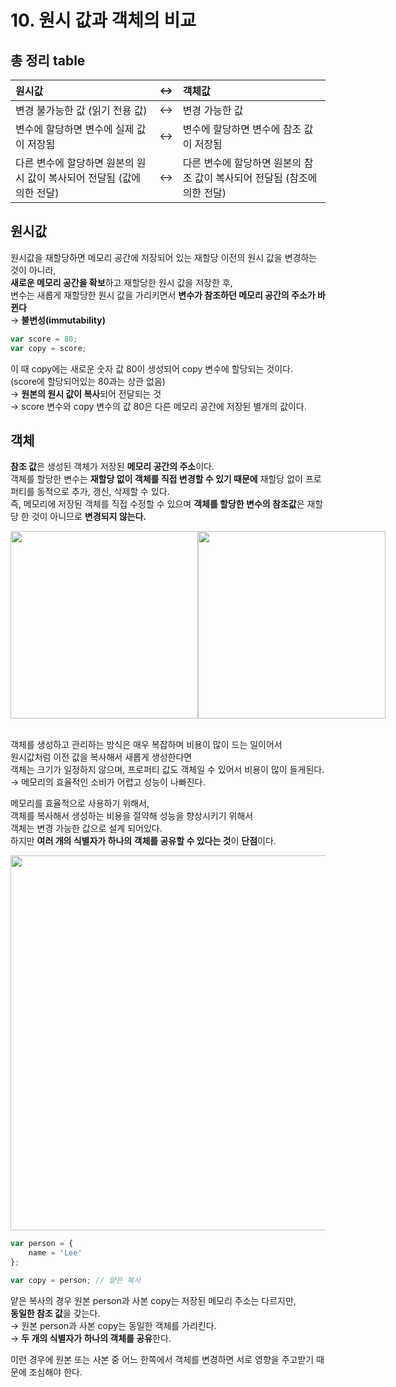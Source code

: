 # 10. 원시 값과 객체의 비교

## 총 정리 table

| <strong>원시값</strong>                                                | ↔   | <strong>객체값</strong>                                                  |
| :--------------------------------------------------------------------- | :-- | :----------------------------------------------------------------------- |
| 변경 불가능한 값 (읽기 전용 값)                                        | ↔   | 변경 가능한 값                                                           |
| 변수에 할당하면 변수에 실제 값이 저장됨                                | ↔   | 변수에 할당하면 변수에 참조 값이 저장됨                                  |
| 다른 변수에 할당하면 원본의 원시 값이 복사되어 전달됨 (값에 의한 전달) | ↔   | 다른 변수에 할당하면 원본의 참조 값이 복사되어 전달됨 (참조에 의한 전달) |

## 원시값

원시값을 재할당하면 메모리 공간에 저장되어 있는 재할당 이전의 원시 값을 변경하는 것이 아니라,<br>
**새로운 메모리 공간을 확보**하고 재할당한 원시 값을 저장한 후,<br>
변수는 새롭게 재할당한 원시 값을 가리키면서 **변수가 참조하던 메모리 공간의 주소가 바뀐다**<br>
→ **불변성(immutability)**

```js
var score = 80;
var copy = score;
```

이 때 copy에는 새로운 숫자 값 80이 생성되어 copy 변수에 할당되는 것이다.<br>
(score에 할당되어있는 80과는 상관 없음)<br>
→ **원본의 원시 값이 복사**되어 전달되는 것<br>
→ score 변수와 copy 변수의 값 80은 다른 메모리 공간에 저장된 별개의 값이다.

## 객체

**참조 값**은 생성된 객체가 저장된 **메모리 공간의 주소**이다.<br>
객체를 할당한 변수는 **재할당 없이 객체를 직접 변경할 수 있기 때문에** 재할당 없이 프로퍼티를 동적으로 추가, 갱신, 삭제할 수 있다.<br>
즉, 메모리에 저장된 객체를 직접 수정할 수 있으며 **객체를 할당한 변수의 참조값**은 재할당 한 것이 아니므로 **변경되지 않는다.**<br>

<div style='display: flex;'>
<img width='300px' src='https://user-images.githubusercontent.com/85178602/225231003-a00999e0-8609-4bfd-8229-d1edad67a1c0.png'/>
<img width='300px' src='https://user-images.githubusercontent.com/85178602/225231024-fa846148-6d14-46ae-9079-257a0b4130bc.png'/>
</div>
<br>

객체를 생성하고 관리하는 방식은 매우 복잡하며 비용이 많이 드는 일이어서<br>
원시값처럼 이전 값을 복사해서 새롭게 생성한다면<br>
객체는 크기가 일정하지 않으며, 프로퍼티 값도 객체일 수 있어서 비용이 많이 들게된다.<br>
→ 메모리의 효율적인 소비가 어렵고 성능이 나빠진다.

메모리를 효율적으로 사용하기 위해서,<br>
객체를 복사해서 생성하는 비용을 절약해 성능을 향상시키기 위해서<br>
객체는 변경 가능한 값으로 설계 되어있다.<br>
하지만 **여러 개의 식별자가 하나의 객체를 공유할 수 있다는 것**이 **단점**이다.<br>

<img width='600px' src='https://user-images.githubusercontent.com/85178602/225231686-d7fc6628-191f-4e9d-ab2f-edd44d9ca078.png'/>


```js
var person = {
	name = 'Lee'
};

var copy = person; // 얕은 복사
```

얕은 복사의 경우 원본 person과 사본 copy는 저장된 메모리 주소는 다르지만,<br>
**동일한 참조 값**을 갖는다.<br>
→ 원본 person과 사본 copy는 동일한 객체를 가리킨다.<br>
→ **두 개의 식별자가 하나의 객체를 공유**한다.

이런 경우에 원본 또는 사본 중 어느 한쪽에서 객체를 변경하면 서로 영향을 주고받기 때문에 조심해야 한다.
